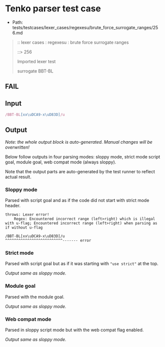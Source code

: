 # Tenko parser test case

- Path: tests/testcases/lexer_cases/regexesu/brute_force_surrogate_ranges/256.md

> :: lexer cases : regexesu : brute force surrogate ranges
>
> ::> 256
>
> Imported lexer test
>
> surrogate BBT-BL

## FAIL

## Input

`````js
/BBT-BL[xx\uDCA9-x\uD83D]/u
`````

## Output

_Note: the whole output block is auto-generated. Manual changes will be overwritten!_

Below follow outputs in four parsing modes: sloppy mode, strict mode script goal, module goal, web compat mode (always sloppy).

Note that the output parts are auto-generated by the test runner to reflect actual result.

### Sloppy mode

Parsed with script goal and as if the code did not start with strict mode header.

`````
throws: Lexer error!
    Regex: Encountered incorrect range (left>right) which is illegal with u-flag; Encountered incorrect range (left>right) when parsing as if without u-flag

/BBT-BL[xx\uDCA9-x\uD83D]/u
^^^^^^^^^^^^^^^^^^^^^^^^^^------- error
`````

### Strict mode

Parsed with script goal but as if it was starting with `"use strict"` at the top.

_Output same as sloppy mode._

### Module goal

Parsed with the module goal.

_Output same as sloppy mode._

### Web compat mode

Parsed in sloppy script mode but with the web compat flag enabled.

_Output same as sloppy mode._
